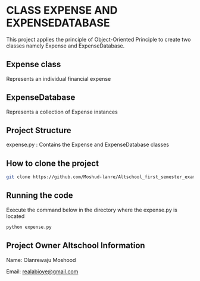 # CLASS EXPENSE AND EXPENSEDATABASE

This project applies the principle of Object-Oriented Principle to create two classes
namely Expense and ExpenseDatabase.

## Expense class
Represents an individual financial expense

## ExpenseDatabase
Represents a collection of Expense instances




## Project Structure
expense.py : Contains the Expense and ExpenseDatabase classes


## How to clone the project

```bash
git clone https://github.com/Moshud-lanre/Altschool_first_semester_exam
```

## Running the code
Execute the command below in the directory where the expense.py is located
```bash
python expense.py
```

## Project Owner Altschool Information
Name: Olanrewaju Moshood

Email: realabioye@gmail.com